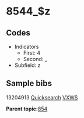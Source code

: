 # 8544\_$z

## Codes

-   Indicators
    -   First: 4
    -   Second: \_
-   Subfield: z

## Sample bibs

13204913 [Quicksearch](https://search.library.yale.edu/catalog/13204913) [VXWS](http://prodorbis.library.yale.edu:7014/vxws/GetHoldingsService?bibId=13204913)

**Parent topic:**[854](../../tags/854/854.md)

